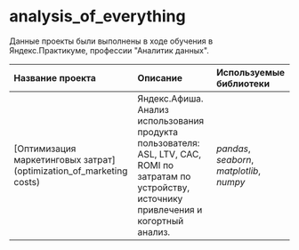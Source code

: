 # analysis_of_everything
Данные проекты были выполнены в ходе обучения в Яндекс.Практикуме, профессии "Аналитик данных". 

| Название проекта | Описание | Используемые библиотеки | 
| :---------------------- | :---------------------- | :---------------------- |
| [Оптимизация маркетинговых затрат](optimization_of_marketing costs) | Яндекс.Афиша. Анализ использования продукта пользователя: ASL, LTV, CAC, ROMI по затратам по устройству, источнику привлечения и когортный анализ. | *pandas*, *seaborn*, *matplotlib*, *numpy* |

